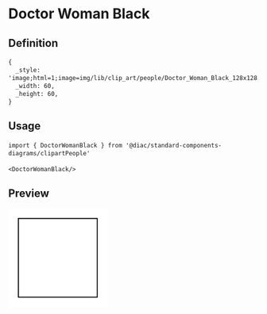 # Doctor Woman Black

## Definition

```
{
  _style: 'image;html=1;image=img/lib/clip_art/people/Doctor_Woman_Black_128x128.pngstrokeColor=none;',
  _width: 60,
  _height: 60,
}
```

## Usage

```
import { DoctorWomanBlack } from '@diac/standard-components-diagrams/clipartPeople'

<DoctorWomanBlack/>
```

## Preview

<img src="./doctor-woman-black.png" width="200"/>
